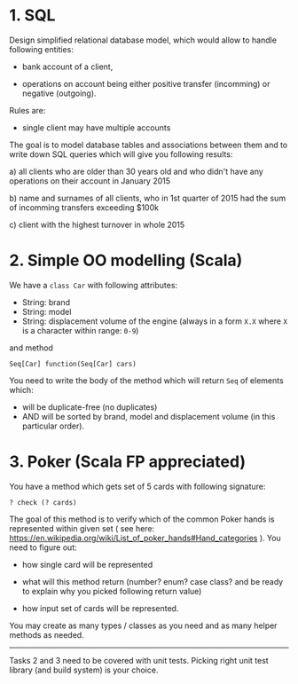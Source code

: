 # 1. SQL 

Design simplified relational database model, which would allow to handle following entities: 

- bank account of a client, 

- operations on account being either positive transfer (incomming) or negative (outgoing).

Rules are:
- single client may have multiple accounts

The goal is to model database tables and associations between them and to write down SQL queries which will give you following results:

a) all clients who are older than 30 years old and who didn't have any operations on their account in January 2015

b) name and surnames of all clients, who in 1st quarter of 2015 had the sum of incomming transfers exceeding $100k

c) client with the highest turnover in whole 2015


# 2. Simple OO modelling (Scala)

We have a `class Car` with following attributes:

- String: brand 
- String: model
- String: displacement volume of the engine (always in a form `X.X` where `X` is a character within range: `0-9`)

and method

`Seq[Car] function(Seq[Car] cars)`

You need to write the body of the method which will return `Seq` of elements which:

- will be duplicate-free (no duplicates)
- AND will be sorted by brand, model and displacement volume (in this particular order).



# 3. Poker (Scala FP appreciated)
You have a method which gets set of 5 cards with following signature:

`? check (? cards)`

The goal of this method is to verify which of the common Poker hands is represented within given set ( see here: https://en.wikipedia.org/wiki/List_of_poker_hands#Hand_categories ). 
You need to figure out:

* how single card will be represented

* what will this method return (number? enum? case class? and be ready to explain why you picked following return value)

* how input set of cards will be represented. 

You may create as many types / classes as you need and as many helper methods as needed.

---

Tasks 2 and 3 need to be covered with unit tests. Picking right unit test library (and build system) is your choice.
